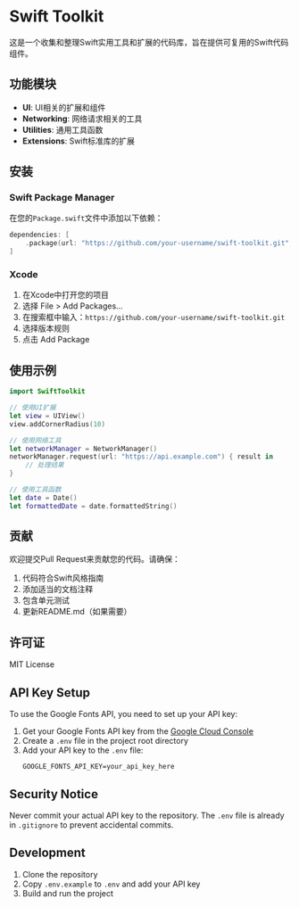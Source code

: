 # Swift Toolkit

这是一个收集和整理Swift实用工具和扩展的代码库，旨在提供可复用的Swift代码组件。

## 功能模块

- **UI**: UI相关的扩展和组件
- **Networking**: 网络请求相关的工具
- **Utilities**: 通用工具函数
- **Extensions**: Swift标准库的扩展

## 安装

### Swift Package Manager

在您的`Package.swift`文件中添加以下依赖：

```swift
dependencies: [
    .package(url: "https://github.com/your-username/swift-toolkit.git", from: "1.0.0")
]
```

### Xcode

1. 在Xcode中打开您的项目
2. 选择 File > Add Packages...
3. 在搜索框中输入：`https://github.com/your-username/swift-toolkit.git`
4. 选择版本规则
5. 点击 Add Package

## 使用示例

```swift
import SwiftToolkit

// 使用UI扩展
let view = UIView()
view.addCornerRadius(10)

// 使用网络工具
let networkManager = NetworkManager()
networkManager.request(url: "https://api.example.com") { result in
    // 处理结果
}

// 使用工具函数
let date = Date()
let formattedDate = date.formattedString()
```

## 贡献

欢迎提交Pull Request来贡献您的代码。请确保：

1. 代码符合Swift风格指南
2. 添加适当的文档注释
3. 包含单元测试
4. 更新README.md（如果需要）

## 许可证

MIT License

## API Key Setup

To use the Google Fonts API, you need to set up your API key:

1. Get your Google Fonts API key from the [Google Cloud Console](https://console.cloud.google.com/)
2. Create a `.env` file in the project root directory
3. Add your API key to the `.env` file:
   ```
   GOOGLE_FONTS_API_KEY=your_api_key_here
   ```

## Security Notice

Never commit your actual API key to the repository. The `.env` file is already in `.gitignore` to prevent accidental commits.

## Development

1. Clone the repository
2. Copy `.env.example` to `.env` and add your API key
3. Build and run the project 